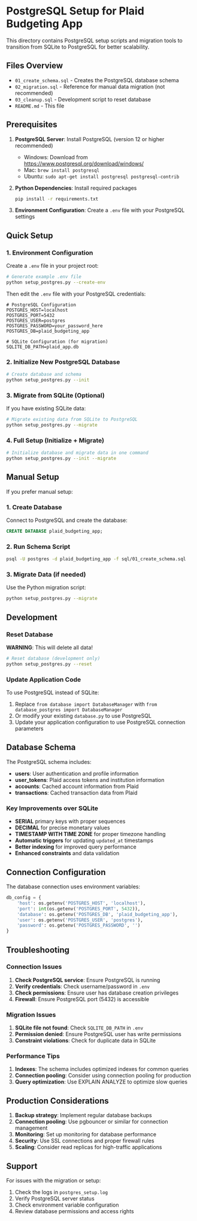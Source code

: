 # PostgreSQL Setup for Plaid Budgeting App

This directory contains PostgreSQL setup scripts and migration tools to transition from SQLite to PostgreSQL for better scalability.

## Files Overview

- `01_create_schema.sql` - Creates the PostgreSQL database schema
- `02_migration.sql` - Reference for manual data migration (not recommended)
- `03_cleanup.sql` - Development script to reset database
- `README.md` - This file

## Prerequisites

1. **PostgreSQL Server**: Install PostgreSQL (version 12 or higher recommended)
   - Windows: Download from https://www.postgresql.org/download/windows/
   - Mac: `brew install postgresql`
   - Ubuntu: `sudo apt-get install postgresql postgresql-contrib`

2. **Python Dependencies**: Install required packages
   ```bash
   pip install -r requirements.txt
   ```

3. **Environment Configuration**: Create a `.env` file with your PostgreSQL settings

## Quick Setup

### 1. Environment Configuration

Create a `.env` file in your project root:

```bash
# Generate example .env file
python setup_postgres.py --create-env
```

Then edit the `.env` file with your PostgreSQL credentials:

```env
# PostgreSQL Configuration
POSTGRES_HOST=localhost
POSTGRES_PORT=5432
POSTGRES_USER=postgres
POSTGRES_PASSWORD=your_password_here
POSTGRES_DB=plaid_budgeting_app

# SQLite Configuration (for migration)
SQLITE_DB_PATH=plaid_app.db
```

### 2. Initialize New PostgreSQL Database

```bash
# Create database and schema
python setup_postgres.py --init
```

### 3. Migrate from SQLite (Optional)

If you have existing SQLite data:

```bash
# Migrate existing data from SQLite to PostgreSQL
python setup_postgres.py --migrate
```

### 4. Full Setup (Initialize + Migrate)

```bash
# Initialize database and migrate data in one command
python setup_postgres.py --init --migrate
```

## Manual Setup

If you prefer manual setup:

### 1. Create Database

Connect to PostgreSQL and create the database:

```sql
CREATE DATABASE plaid_budgeting_app;
```

### 2. Run Schema Script

```bash
psql -U postgres -d plaid_budgeting_app -f sql/01_create_schema.sql
```

### 3. Migrate Data (if needed)

Use the Python migration script:

```bash
python setup_postgres.py --migrate
```

## Development

### Reset Database

**WARNING**: This will delete all data!

```bash
# Reset database (development only)
python setup_postgres.py --reset
```

### Update Application Code

To use PostgreSQL instead of SQLite:

1. Replace `from database import DatabaseManager` with `from database_postgres import DatabaseManager`
2. Or modify your existing `database.py` to use PostgreSQL
3. Update your application configuration to use PostgreSQL connection parameters

## Database Schema

The PostgreSQL schema includes:

- **users**: User authentication and profile information
- **user_tokens**: Plaid access tokens and institution information
- **accounts**: Cached account information from Plaid
- **transactions**: Cached transaction data from Plaid

### Key Improvements over SQLite

- **SERIAL** primary keys with proper sequences
- **DECIMAL** for precise monetary values
- **TIMESTAMP WITH TIME ZONE** for proper timezone handling
- **Automatic triggers** for updating `updated_at` timestamps
- **Better indexing** for improved query performance
- **Enhanced constraints** and data validation

## Connection Configuration

The database connection uses environment variables:

```python
db_config = {
    'host': os.getenv('POSTGRES_HOST', 'localhost'),
    'port': int(os.getenv('POSTGRES_PORT', 5432)),
    'database': os.getenv('POSTGRES_DB', 'plaid_budgeting_app'),
    'user': os.getenv('POSTGRES_USER', 'postgres'),
    'password': os.getenv('POSTGRES_PASSWORD', '')
}
```

## Troubleshooting

### Connection Issues

1. **Check PostgreSQL service**: Ensure PostgreSQL is running
2. **Verify credentials**: Check username/password in `.env`
3. **Check permissions**: Ensure user has database creation privileges
4. **Firewall**: Ensure PostgreSQL port (5432) is accessible

### Migration Issues

1. **SQLite file not found**: Check `SQLITE_DB_PATH` in `.env`
2. **Permission denied**: Ensure PostgreSQL user has write permissions
3. **Constraint violations**: Check for duplicate data in SQLite

### Performance Tips

1. **Indexes**: The schema includes optimized indexes for common queries
2. **Connection pooling**: Consider using connection pooling for production
3. **Query optimization**: Use EXPLAIN ANALYZE to optimize slow queries

## Production Considerations

1. **Backup strategy**: Implement regular database backups
2. **Connection pooling**: Use pgbouncer or similar for connection management
3. **Monitoring**: Set up monitoring for database performance
4. **Security**: Use SSL connections and proper firewall rules
5. **Scaling**: Consider read replicas for high-traffic applications

## Support

For issues with the migration or setup:

1. Check the logs in `postgres_setup.log`
2. Verify PostgreSQL server status
3. Check environment variable configuration
4. Review database permissions and access rights 